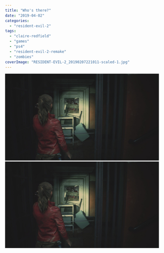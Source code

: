 ```yaml
---
title: "Who's there?"
date: "2019-04-02"
categories: 
  - "resident-evil-2"
tags: 
  - "claire-redfield"
  - "games"
  - "ps4"
  - "resident-evil-2-remake"
  - "zombies"
coverImage: "RESIDENT-EVIL-2_20190207221011-scaled-1.jpg"
---
```


[![](images/RESIDENT-EVIL-2_20190207221011-scaled-1.jpg)](images/RESIDENT-EVIL-2_20190207221011-scaled-1.jpg)
[![](images/RESIDENT-EVIL-2_20190207221011-scaled-1.jpg)](images/RESIDENT-EVIL-2_20190207221011-scaled-1.jpg)
